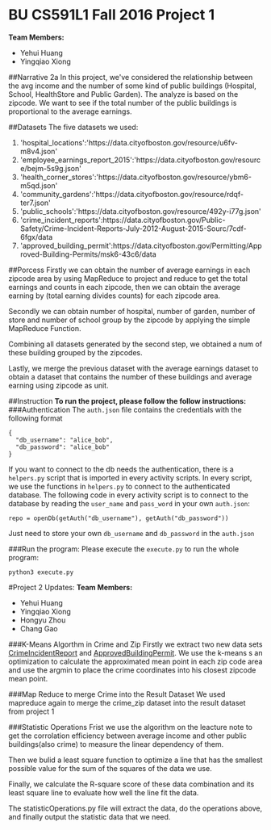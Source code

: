 # BU CS591L1 Fall 2016 Project 1

**Team Members:**
+ Yehui Huang
+ Yingqiao Xiong

##Narrative 2a
In this project, we've considered the relationship between the avg income and the number of some kind of public buildings (Hospital, School, HealthStore and Public Garden). The analyze is based on the zipcode. We want to see if the total number of the public buildings is proportional to the average earnings.
 
##Datasets
The five datasets we used:
<ol>
<li>'hospital_locations':'https://data.cityofboston.gov/resource/u6fv-m8v4.json'</li>
<li>'employee_earnings_report_2015':'https://data.cityofboston.gov/resource/bejm-5s9g.json'</li>
<li>'health_corner_stores':'https://data.cityofboston.gov/resource/ybm6-m5qd.json'</li>
<li>'community_gardens':'https://data.cityofboston.gov/resource/rdqf-ter7.json'</li>
<li>'public_schools':'https://data.cityofboston.gov/resource/492y-i77g.json'</li>
<li>'crime_incident_reports':https://data.cityofboston.gov/Public-Safety/Crime-Incident-Reports-July-2012-August-2015-Sourc/7cdf-6fgx/data</li>
<li>'approved_building_permit':https://data.cityofboston.gov/Permitting/Approved-Building-Permits/msk6-43c6/data</li>
</ol>

##Porcess
Firstly we can obtain the number of average earnings in each zipcode area by using MapReduce to project and reduce to get the total earnings and counts in each zipcode, then we can obtain the average earning by (total earning divides counts) for each zipcode area.

Secondly we can obtain number of hospital, number of garden, number of store and number of school group by the zipcode by applying the simple MapReduce Function.

Combining all datasets generated by the second step, we obtained a num of these building grouped by the zipcodes. 

Lastly, we merge the previous dataset with the average earnings dataset to obtain a dataset that contains the number of these buildings and average earning using zipcode as unit.

##Instruction
**To run the project, please follow the follow instructions:**
###Authentication
The `auth.json` file contains the credentials with the following format
```
{
  "db_username": "alice_bob",
  "db_password": "alice_bob"
}
```
If you want to connect to the db needs the authentication, there is a `helpers.py` script that is imported in every activity scripts.
In every script, we use the functions in `helpers.py` to connect to the authenticated database. The following code in every activity script is to connect to the database by reading the `user_name` and `pass_word` in your own `auth.json`:
```
repo = openDb(getAuth("db_username"), getAuth("db_password"))
```
Just need to store your own `db_username` and `db_password` in the `auth.json`

###Run the program:
Please execute the `execute.py` to run the whole program:
```
python3 execute.py
```

#Project 2 Updates:
**Team Members:**
+ Yehui Huang
+ Yingqiao Xiong
+ Hongyu Zhou
+ Chang Gao

###K-Means Algorthm in Crime and Zip
Firstly we extract two new data sets [CrimeIncidentReport](https://data.cityofboston.gov/Public-Safety/Crime-Incident-Reports-July-2012-August-2015-Sourc/7cdf-6fgx/data) and [ApprovedBuildingPermit](https://data.cityofboston.gov/Permitting/Approved-Building-Permits/msk6-43c6/data). We use the k-means s an optimization to calculate the approximated mean point in each zip code area and use the argmin to place the crime coordinates into his closest zipcode mean point. 

###Map Reduce to merge Crime into the Result Dataset
We used mapreduce again to merge the crime_zip dataset into the result dataset from project 1

###Statistic Operations
Frist we use the algorithm on the leacture note to get the corrolation efficiency between average income and other public buildings(also crime) to measure the linear dependency of them.

Then we bulid a least square function to optimize a line that has the smallest possible value for the sum of the squares of the data we use.

Finally, we calculate the R-square score of these data combination and its least square line to evaluate how well the line fit the data.

The statisticOperations.py file will extract the data, do the operations above, and finally output the statistic data that we need.

